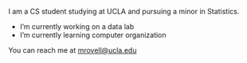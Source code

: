 I am a CS student studying at UCLA and pursuing a minor in Statistics.

- I’m currently working on a data lab
- I’m currently learning computer organization

You can reach me at mrovell@ucla.edu
